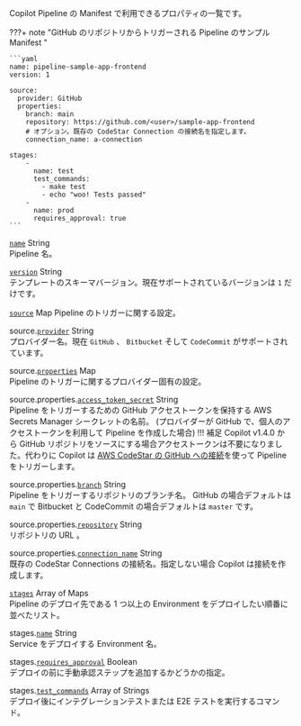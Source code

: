 Copilot Pipeline の Manifest で利用できるプロパティの一覧です。

???+ note "GitHub のリポジトリからトリガーされる Pipeline のサンプル Manifest "

    ```yaml
    name: pipeline-sample-app-frontend
    version: 1

    source:
      provider: GitHub
      properties:
        branch: main
        repository: https://github.com/<user>/sample-app-frontend
        # オプション。既存の CodeStar Connection の接続名を指定します。
        connection_name: a-connection
    
    stages:
        - 
          name: test
          test_commands:
            - make test
            - echo "woo! Tests passed"
        - 
          name: prod
          requires_approval: true
    ```

<a id="name" href="#name" class="field">`name`</a> <span class="type">String</span>  
Pipeline 名。

<div class="separator"></div>

<a id="version" href="#version" class="field">`version`</a> <span class="type">String</span>  
テンプレートのスキーマバージョン。現在サポートされているバージョンは `1` だけです。

<div class="separator"></div>

<a id="source" href="#source" class="field">`source`</a> <span class="type">Map</span> 
Pipeline のトリガーに関する設定。

<span class="parent-field">source.</span><a id="source-provider" href="#source-provider" class="field">`provider`</a> <span class="type">String</span>  
プロバイダー名。現在 `GitHub` 、 `Bitbucket` そして `CodeCommit` がサポートされています。

<span class="parent-field">source.</span><a id="source-properties" href="#source-properties" class="field">`properties`</a> <span class="type">Map</span>  
Pipeline のトリガーに関するプロバイダー固有の設定。

<span class="parent-field">source.properties.</span><a id="source-properties-ats" href="#source-properties-ats" class="field">`access_token_secret`</a> <span class="type">String</span>  
Pipeline をトリガーするための GitHub アクセストークンを保持する AWS Secrets Manager シークレットの名前。
(プロバイダーが GitHub で、個人のアクセストークンを利用して Pipeline を作成した場合)
!!! 補足
    Copilot v1.4.0 から GitHub リポジトリをソースにする場合アクセストークンは不要になりました。代わりに Copilot は [AWS CodeStar の GitHub への接続](https://docs.aws.amazon.com/codepipeline/latest/userguide/update-github-action-connections.html)を使って Pipeline をトリガーします。

<span class="parent-field">source.properties.</span><a id="source-properties-branch" href="#source-properties-branch" class="field">`branch`</a> <span class="type">String</span>  
Pipeline をトリガーするリポジトリのブランチ名。 GitHub の場合デフォルトは `main` で Bitbucket と CodeCommit の場合デフォルトは `master` です。

<span class="parent-field">source.properties.</span><a id="source-properties-repository" href="#source-properties-repository" class="field">`repository`</a> <span class="type">String</span>  
リポジトリの URL 。

<span class="parent-field">source.properties.</span><a id="source-properties-connection-name" href="#source-properties-connection-name" class="field">`connection_name`</a> <span class="type">String</span>  
既存の CodeStar Connections の接続名。指定しない場合 Copilot は接続を作成します。

<div class="separator"></div>

<a id="stages" href="#stages" class="field">`stages`</a> <span class="type">Array of Maps</span>  
Pipeline のデプロイ先である 1 つ以上の Environment をデプロイしたい順番に並べたリスト。

<span class="parent-field">stages.</span><a id="stages-name" href="#stages-name" class="field">`name`</a> <span class="type">String</span>  
Service をデプロイする Environment 名。

<span class="parent-field">stages.</span><a id="stages-approval" href="#stages-approval" class="field">`requires_approval`</a> <span class="type">Boolean</span>   
デプロイの前に手動承認ステップを追加するかどうかの指定。

<span class="parent-field">stages.</span><a id="stages-test-cmds" href="#stages-test-cmds" class="field">`test_commands`</a> <span class="type">Array of Strings</span>   
デプロイ後にインテグレーションテストまたは E2E テストを実行するコマンド。